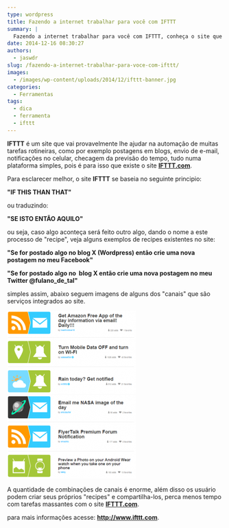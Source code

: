 ```yaml
---
type: wordpress
title: Fazendo a internet trabalhar para você com IFTTT
summary: |
  Fazendo a internet trabalhar para você com IFTTT, conheça o site que poderá lhe ajudar com tarefas massantes ou corriqueiras.
date: 2014-12-16 08:30:27
authors:
  - jaswdr
slug: /fazendo-a-internet-trabalhar-para-voce-com-ifttt/
images:
  - /images/wp-content/uploads/2014/12/ifttt-banner.jpg
categories:
  - Ferramentas
tags:
  - dica
  - ferramenta
  - ifttt
---
```


<strong>IFTTT</strong> é um site que vai provavelmente lhe ajudar na automação de muitas tarefas rotineiras, como por exemplo postagens em blogs, envio de e-mail, notificações no celular, checagem da previsão do tempo, tudo numa plataforma simples, pois é para isso que existe o site <a href="http://ifttt.com"><strong>IFTTT.com</strong></a>.

Para esclarecer melhor, o site <strong>IFTTT</strong> se baseia no seguinte principio:

<strong>"IF THIS THAN THAT"</strong>

ou traduzindo:

<strong>"SE ISTO ENTÃO AQUILO"</strong>

ou seja, caso algo aconteça será feito outro algo, dando o nome a este processo de "recipe", veja alguns exemplos de recipes existentes no site:

<strong>"Se for postado algo no blog X (Wordpress) então crie uma nova postagem no meu Facebook"</strong>

<strong>"Se for postado algo no  blog X então crie uma nova postagem no meu Twitter @fulano_de_tal"</strong>

simples assim, abaixo seguem imagens de alguns dos "canais" que são serviços integrados ao site.

<a href="/images/wp-content/uploads/2014/12/recipes2.png"><img class=" wp-image-476 size-medium aligncenter" src="/images/wp-content/uploads/2014/12/recipes2-300x194.png" alt="" width="300" height="194" /></a><a href="/images/wp-content/uploads/2014/12/recipes1.png"><img class=" wp-image-477 size-medium aligncenter" src="/images/wp-content/uploads/2014/12/recipes1-300x194.png" alt="" width="300" height="194" /></a>

A quantidade de combinações de canais é enorme, além disso os usuário podem criar seus próprios "recipes" e compartilha-los, perca menos tempo com tarefas massantes com o site <strong><a href="http://ifttt.com">IFTTT.com</a></strong>.

para mais informações acesse: <a href="http://ifttt.com"><strong>http://www.ifttt.com</strong></a>.